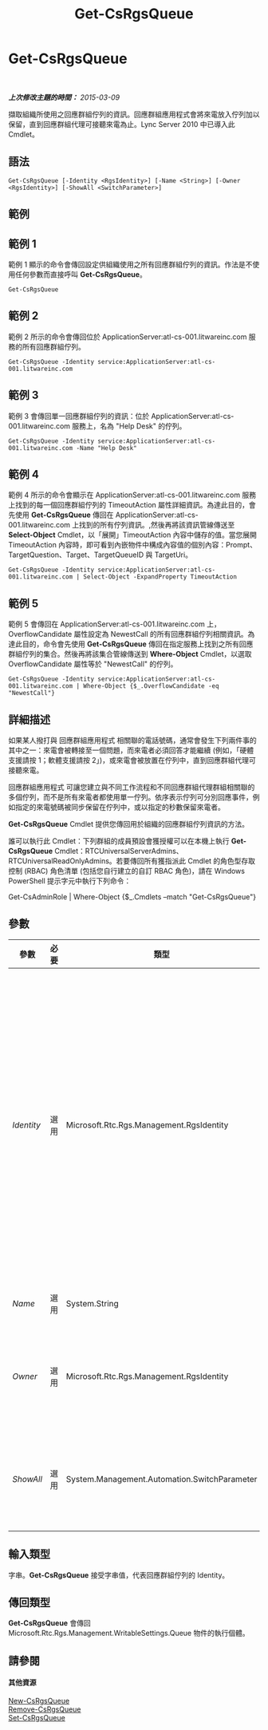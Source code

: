 ﻿---
title: Get-CsRgsQueue
TOCTitle: Get-CsRgsQueue
ms:assetid: a2e786b7-5096-4011-8108-2b56ae768c1d
ms:mtpsurl: https://technet.microsoft.com/zh-tw/library/Gg412759(v=OCS.15)
ms:contentKeyID: 49291859
ms.date: 08/10/2015
mtps_version: v=OCS.15
ms.translationtype: HT
---

# Get-CsRgsQueue

 

_**上次修改主題的時間：** 2015-03-09_

擷取組織所使用之回應群組佇列的資訊。回應群組應用程式會將來電放入佇列加以保留，直到回應群組代理可接聽來電為止。Lync Server 2010 中已導入此 Cmdlet。

## 語法

    Get-CsRgsQueue [-Identity <RgsIdentity>] [-Name <String>] [-Owner <RgsIdentity>] [-ShowAll <SwitchParameter>]

## 範例

## 範例 1

範例 1 顯示的命令會傳回設定供組織使用之所有回應群組佇列的資訊。作法是不使用任何參數而直接呼叫 **Get-CsRgsQueue**。

    Get-CsRgsQueue

## 範例 2

範例 2 所示的命令會傳回位於 ApplicationServer:atl-cs-001.litwareinc.com 服務的所有回應群組佇列。

    Get-CsRgsQueue -Identity service:ApplicationServer:atl-cs-001.litwareinc.com

## 範例 3

範例 3 會傳回單一回應群組佇列的資訊：位於 ApplicationServer:atl-cs-001.litwareinc.com 服務上，名為 "Help Desk" 的佇列。

    Get-CsRgsQueue -Identity service:ApplicationServer:atl-cs-001.litwareinc.com -Name "Help Desk"

## 範例 4

範例 4 所示的命令會顯示在 ApplicationServer:atl-cs-001.litwareinc.com 服務上找到的每一個回應群組佇列的 TimeoutAction 屬性詳細資訊。為達此目的，會先使用 **Get-CsRgsQueue** 傳回在 ApplicationServer:atl-cs-001.litwareinc.com 上找到的所有佇列資訊。,然後再將該資訊管線傳送至 **Select-Object** Cmdlet，以「展開」TimeoutAction 內容中儲存的值。當您展開 TimeoutAction 內容時，即可看到內嵌物件中構成內容值的個別內容：Prompt、TargetQuestion、Target、TargetQueueID 與 TargetUri。

    Get-CsRgsQueue -Identity service:ApplicationServer:atl-cs-001.litwareinc.com | Select-Object -ExpandProperty TimeoutAction

## 範例 5

範例 5 會傳回在 ApplicationServer:atl-cs-001.litwareinc.com 上，OverflowCandidate 屬性設定為 NewestCall 的所有回應群組佇列相關資訊。為達此目的，命令會先使用 **Get-CsRgsQueue** 傳回在指定服務上找到之所有回應群組佇列的集合。然後再將該集合管線傳送到 **Where-Object** Cmdlet，以選取 OverflowCandidate 屬性等於 "NewestCall" 的佇列。

    Get-CsRgsQueue -Identity service:ApplicationServer:atl-cs-001.litwareinc.com | Where-Object {$_.OverflowCandidate -eq "NewestCall"}

## 詳細描述

如果某人撥打與 回應群組應用程式 相關聯的電話號碼，通常會發生下列兩件事的其中之一：來電會被轉接至一個問題，而來電者必須回答才能繼續 (例如，「硬體支援請按 1；軟體支援請按 2」)，或來電會被放置在佇列中，直到回應群組代理可接聽來電。

回應群組應用程式 可讓您建立與不同工作流程和不同回應群組代理群組相關聯的多個佇列，而不是所有來電者都使用單一佇列。依序表示佇列可分別回應事件，例如指定的來電號碼被同步保留在佇列中，或以指定的秒數保留來電者。

**Get-CsRgsQueue** Cmdlet 提供您傳回用於組織的回應群組佇列資訊的方法。

誰可以執行此 Cmdlet：下列群組的成員預設會獲授權可以在本機上執行 **Get-CsRgsQueue** Cmdlet：RTCUniversalServerAdmins、RTCUniversalReadOnlyAdmins。若要傳回所有獲指派此 Cmdlet 的角色型存取控制 (RBAC) 角色清單 (包括您自行建立的自訂 RBAC 角色)，請在 Windows PowerShell 提示字元中執行下列命令：

Get-CsAdminRole | Where-Object {$\_.Cmdlets –match "Get-CsRgsQueue"}

## 參數


<table>
<colgroup>
<col style="width: 25%" />
<col style="width: 25%" />
<col style="width: 25%" />
<col style="width: 25%" />
</colgroup>
<thead>
<tr class="header">
<th>參數</th>
<th>必要</th>
<th>類型</th>
<th>說明</th>
</tr>
</thead>
<tbody>
<tr class="odd">
<td><p><em>Identity</em></p></td>
<td><p>選用</p></td>
<td><p>Microsoft.Rtc.Rgs.Management.RgsIdentity</p></td>
<td><p>代表主控回應群組佇列的服務識別，或佇列本身的完整識別。如果您有指定服務識別 (例如 service:ApplicationServer:atl-cs-001.litwareinc.com)，則該服務主控的所有回應群組佇列都會被傳回。如果您指定佇列的識別，則只有指定的回應群組佇列會被傳回。請注意，佇列的識別由服務識別後面加上全域唯一識別碼 (GUID) 所組成，例如：service:ApplicationServer:atl-cs-001.litwareinc.com /1987d3c2-4544-489d-bbe3-59f79f530a83。</p>
<p>還有另一種方法可傳回單一回應群組佇列，就是指定服務識別，然後再加上 Name 參數和佇列名稱。這可讓您不必知道指派給佇列的 GUID 為何，就能擷取特定的回應群組佇列。</p>
<p>呼叫若未使用任何參數，<strong>Get-CsRgsQueue</strong> 會傳回設定供組織使用的所有回應群組佇列。</p></td>
</tr>
<tr class="even">
<td><p><em>Name</em></p></td>
<td><p>選用</p></td>
<td><p>System.String</p></td>
<td><p>建立佇列時給予回應群組佇列的唯一名稱。</p></td>
</tr>
<tr class="odd">
<td><p><em>Owner</em></p></td>
<td><p>選用</p></td>
<td><p>Microsoft.Rtc.Rgs.Management.RgsIdentity</p></td>
<td><p>「擁有」佇列之集區的完整網域名稱。擁有者集區識別碼和佇列的集區識別碼通常一樣。然而，如果需要暫時移動佇列 (可能在災害復原程序中)，則集區識別碼將會變更。不過，擁有者識別碼會繼續指向原始集區。</p></td>
</tr>
<tr class="even">
<td><p><em>ShowAll</em></p></td>
<td><p>選用</p></td>
<td><p>System.Management.Automation.SwitchParameter</p></td>
<td><p>如有指定此參數，會顯示所有回應群組佇列，包括擁有者集區識別碼與集區識別碼不同的那些佇列。根據預設，Get-CsRgsQueue 只會傳回擁有者集區識別碼與集區識別碼相同之佇列的資訊。</p></td>
</tr>
</tbody>
</table>


## 輸入類型

字串。**Get-CsRgsQueue** 接受字串值，代表回應群組佇列的 Identity。

## 傳回類型

**Get-CsRgsQueue** 會傳回 Microsoft.Rtc.Rgs.Management.WritableSettings.Queue 物件的執行個體。

## 請參閱

#### 其他資源

[New-CsRgsQueue](new-csrgsqueue.md)  
[Remove-CsRgsQueue](remove-csrgsqueue.md)  
[Set-CsRgsQueue](set-csrgsqueue.md)


